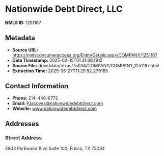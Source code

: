 # Nationwide Debt Direct, LLC

**NMLS ID:** 1251167

## Metadata
- **Source URL:** https://nmlsconsumeraccess.org/EntityDetails.aspx/COMPANY/1251167
- **Data Timestamp:** 2025-02-15T01:31:08.191Z
- **Source File:** drive/data/texas/75034/COMPANY/COMPANY_1251167.html
- **Extraction Time:** 2025-05-27T11:29:52.279165

## Contact Information
- **Phone:** 214-446-6772
- **Email:** PJacoves@nationwidedebtdirect.com
- **Website:** www.nationwidedebtdirect.com

## Addresses
### Street Address
3803 Parkwood Blvd Suite 100; Frisco, TX 75034
